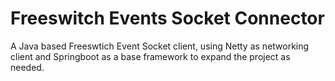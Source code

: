 # Freeswitch Events Socket Connector

A Java based Freeswtich Event Socket client, using Netty as networking client and Springboot as a base framework to expand the project as needed.
